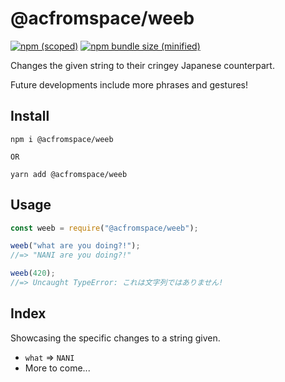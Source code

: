 # @acfromspace/weeb

[![npm (scoped)](https://img.shields.io/npm/v/@acfromspace/weeb.svg)](https://github.com/acfromspace/weeb)
[![npm bundle size (minified)](https://img.shields.io/bundlephobia/min/@acfromspace/weeb.svg)](https://github.com/acfromspace/weeb)

Changes the given string to their cringey Japanese counterpart.

Future developments include more phrases and gestures!

## Install

```
npm i @acfromspace/weeb

OR

yarn add @acfromspace/weeb
```

## Usage

```js
const weeb = require("@acfromspace/weeb");

weeb("what are you doing?!");
//=> "NANI are you doing?!"

weeb(420);
//=> Uncaught TypeError: これは文字列ではありません!
```

## Index

Showcasing the specific changes to a string given.

- `what` => `NANI`
- More to come...
